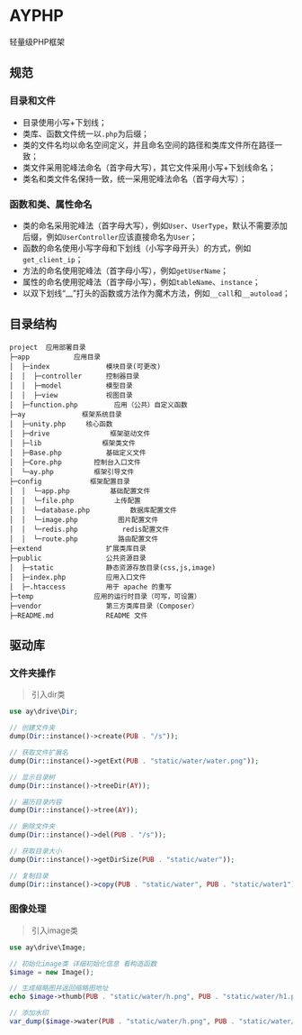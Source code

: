 # AYPHP
轻量级PHP框架

## 规范 
### 目录和文件
*   目录使用小写+下划线；
*   类库、函数文件统一以`.php`为后缀；
*   类的文件名均以命名空间定义，并且命名空间的路径和类库文件所在路径一致；
*   类文件采用驼峰法命名（首字母大写），其它文件采用小写+下划线命名；
*   类名和类文件名保持一致，统一采用驼峰法命名（首字母大写）；

### 函数和类、属性命名
*   类的命名采用驼峰法（首字母大写），例如`User`、`UserType`，默认不需要添加后缀，例如`UserController`应该直接命名为`User`；
*   函数的命名使用小写字母和下划线（小写字母开头）的方式，例如`get_client_ip`；
*   方法的命名使用驼峰法（首字母小写），例如`getUserName`；
*   属性的命名使用驼峰法（首字母小写），例如`tableName`、`instance`；
*   以双下划线“\_\_”打头的函数或方法作为魔术方法，例如`__call`和`__autoload`；

## 目录结构
~~~
project  应用部署目录
├─app           应用目录
│  ├─index              模块目录(可更改)
│  │  ├─controller      控制器目录
│  │  ├─model           模型目录
│  │  ├─view            视图目录
│  ├─function.php         应用（公共）自定义函数
├─ay              框架系统目录
│  ├─unity.php     核心函数
│  ├─drive               框架驱动文件
│  ├─lib               框架类文件
│  ├─Base.php           基础定义文件
│  ├─Core.php        控制台入口文件
│  └─ay.php          框架引导文件
├─config            框架配置目录
│  │  └─app.php          基础配置文件
│  │  └─file.php          上传配置
│  │  └─database.php          数据库配置文件
│  │  └─image.php          图片配置文件
│  │  └─redis.php           redis配置文件
│  │  └─route.php          路由配置文件
├─extend                扩展类库目录
├─public                公共资源目录
│  ├─static             静态资源存放目录(css,js,image)
│  ├─index.php          应用入口文件
│  ├─.htaccess          用于 apache 的重写
├─temp               应用的运行时目录（可写，可设置）
├─vendor                第三方类库目录（Composer）
├─README.md             README 文件
~~~

## 驱动库
### 文件夹操作
> 引入dir类

```php
use ay\drive\Dir;

// 创建文件夹
dump(Dir::instance()->create(PUB . "/s"));

// 获取文件扩展名
dump(Dir::instance()->getExt(PUB . "static/water/water.png"));

// 显示目录树
dump(Dir::instance()->treeDir(AY));

// 遍历目录内容
dump(Dir::instance()->tree(AY));

// 删除文件夹
dump(Dir::instance()->del(PUB . "/s"));

// 获取目录大小
dump(Dir::instance()->getDirSize(PUB . "static/water"));

// 复制目录
dump(Dir::instance()->copy(PUB . "static/water", PUB . "static/water1"));

```

### 图像处理
> 引入image类

```php
use ay\drive\Image;

// 初始化image类 详细初始化信息 看构造函数
$image = new Image();

// 生成缩略图并返回缩略图地址
echo $image->thumb(PUB . "static/water/h.png", PUB . "static/water/h1.png", 100, 100, 1);

// 添加水印
var_dump($image->water(PUB . "static/water/h.png", PUB . "static/water/h2.png", [100, 100], "", 1, "123"));
```